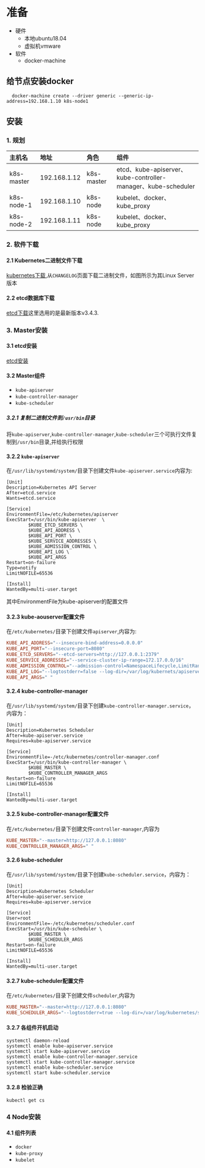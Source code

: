 # 准备

- 硬件
  - 本地ubuntu18.04
  - 虚拟机vmware
- 软件
  - docker-machine

## 给节点安装docker

```shell
  docker-machine create --driver generic --generic-ip-address=192.168.1.10 k8s-node1
```

## 安装

### 1. 规划

| 主机名     | 地址         | 角色       | 组件                                                          |
| :--------- | :----------- | :--------- | :------------------------------------------------------------ |
| k8s-master | 192.168.1.12 | k8s-master | etcd、kube-apiserver、kube-controller-manager、kube-scheduler |
| k8s-node-1 | 192.168.1.10 | k8s-node   | kubelet、docker、kube_proxy                                   |
| k8s-node-2 | 192.168.1.11 | k8s-node   | kubelet、docker、kube_proxy                                   |

### 2. 软件下载

#### 2.1 Kubernetes二进制文件下载

[kubernetes下载](https://github.com/kubernetes/kubernetes/releases),从`CHANGELOG`页面下载二进制文件，如图所示为其Linux Server版本

#### 2.2 etcd数据库下载

[etcd下载](https://github.com/coreos/etcd/releases/)这里选用的是最新版本v3.4.3.

### 3. Master安装

#### 3.1 etcd安装

[etcd安装](/k8s/etcd安装.md)

#### 3.2 Master组件

- `kube-apiserver`
- `kube-controller-manager`
- `kube-scheduler`

##### 3.2.1 复制二进制文件到`/usr/bin`目录

将`kube-apiserver`,`kube-controller-manager`,`kube-scheduler`三个可执行文件复制到`/usr/bin`目录,并给执行权限

#### 3.2.2 `kube-apiserver`

在`/usr/lib/systemd/system/`目录下创建文件`kube-apiserver.service`内容为:

```systemd
[Unit]
Description=Kubernetes API Server
After=etcd.service
Wants=etcd.service

[Service]
EnvironmentFile=/etc/kubernetes/apiserver
ExecStart=/usr/bin/kube-apiserver  \
        $KUBE_ETCD_SERVERS \
        $KUBE_API_ADDRESS \
        $KUBE_API_PORT \
        $KUBE_SERVICE_ADDRESSES \
        $KUBE_ADMISSION_CONTROL \
        $KUBE_API_LOG \
        $KUBE_API_ARGS 
Restart=on-failure
Type=notify
LimitNOFILE=65536

[Install]
WantedBy=multi-user.target
```

其中EnvironmentFile为kube-apiserver的配置文件

#### 3.2.3 kube-aouserver配置文件

在`/etc/kubernetes/`目录下创建文件`apiserver`,内容为:

```conf
KUBE_API_ADDRESS="--insecure-bind-address=0.0.0.0"
KUBE_API_PORT="--insecure-port=8080"
KUBE_ETCD_SERVERS="--etcd-servers=http://127.0.0.1:2379"
KUBE_SERVICE_ADDRESSES="--service-cluster-ip-range=172.17.0.0/16"
KUBE_ADMISSION_CONTROL="--admission-control=NamespaceLifecycle,LimitRanger,SecurityContextDeny,ServiceAccount,ResourceQuota"
KUBE_API_LOG="--logtostderr=false --log-dir=/var/log/kubernets/apiserver --v=2"
KUBE_API_ARGS=" "
```

#### 3.2.4 kube-controller-manager

在`/usr/lib/systemd/system/`目录下创建`kube-controller-manager.service`，内容为：

```systemd
[Unit]
Description=Kubernetes Scheduler
After=kube-apiserver.service 
Requires=kube-apiserver.service

[Service]
EnvironmentFile=-/etc/kubernetes/controller-manager.conf
ExecStart=/usr/bin/kube-controller-manager \
        $KUBE_MASTER \
        $KUBE_CONTROLLER_MANAGER_ARGS
Restart=on-failure
LimitNOFILE=65536

[Install]
WantedBy=multi-user.target
```

#### 3.2.5 kube-controller-manager配置文件

在`/etc/kubernetes/`目录下创建文件`controller-manager`,内容为

```conf
KUBE_MASTER="--master=http://127.0.0.1:8080"
KUBE_CONTROLLER_MANAGER_ARGS=" "
```

#### 3.2.6 kube-scheduler

在`/usr/lib/systemd/system/`目录下创建`kube-scheduler.service`，内容为：

```systemd
[Unit]
Description=Kubernetes Scheduler
After=kube-apiserver.service 
Requires=kube-apiserver.service

[Service]
User=root
EnvironmentFile=-/etc/kubernetes/scheduler.conf
ExecStart=/usr/bin/kube-scheduler \
        $KUBE_MASTER \
        $KUBE_SCHEDULER_ARGS
Restart=on-failure
LimitNOFILE=65536

[Install]
WantedBy=multi-user.target
```

#### 3.2.7 kube-scheduler配置文件

在`/etc/kubernetes/`目录下创建文件`scheduler`,内容为

```conf
KUBE_MASTER="--master=http://127.0.0.1:8080"
KUBE_SCHEDULER_ARGS="--logtostderr=true --log-dir=/var/log/kubernetes/scheduler --v=2"
```

#### 3.2.7 各组件开机启动

```shell
systemctl daemon-reload
systemctl enable kube-apiserver.service
systemctl start kube-apiserver.service
systemctl enable kube-controller-manager.service
systemctl start kube-controller-manager.service
systemctl enable kube-scheduler.service
systemctl start kube-scheduler.service
```

#### 3.2.8 检验正确

```shell
kubectl get cs
```

### 4 Node安装

#### 4.1 组件列表

- `docker`
- `kube-proxy`
- `kubelet`
